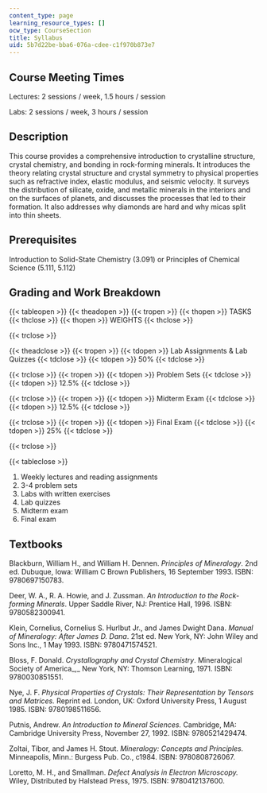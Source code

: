 ```yaml
---
content_type: page
learning_resource_types: []
ocw_type: CourseSection
title: Syllabus
uid: 5b7d22be-bba6-076a-cdee-c1f970b873e7
---
```


Course Meeting Times
--------------------

Lectures: 2 sessions / week, 1.5 hours / session

Labs: 2 sessions / week, 3 hours / session

Description
-----------

This course provides a comprehensive introduction to crystalline structure, crystal chemistry, and bonding in rock-forming minerals. It introduces the theory relating crystal structure and crystal symmetry to physical properties such as refractive index, elastic modulus, and seismic velocity. It surveys the distribution of silicate, oxide, and metallic minerals in the interiors and on the surfaces of planets, and discusses the processes that led to their formation. It also addresses why diamonds are hard and why micas split into thin sheets.

Prerequisites
-------------

Introduction to Solid-State Chemistry (3.091) or Principles of Chemical Science (5.111, 5.112)

Grading and Work Breakdown
--------------------------

{{< tableopen >}}
{{< theadopen >}}
{{< tropen >}}
{{< thopen >}}
TASKS
{{< thclose >}}
{{< thopen >}}
WEIGHTS
{{< thclose >}}

{{< trclose >}}

{{< theadclose >}}
{{< tropen >}}
{{< tdopen >}}
Lab Assignments & Lab Quizzes
{{< tdclose >}}
{{< tdopen >}}
50%
{{< tdclose >}}

{{< trclose >}}
{{< tropen >}}
{{< tdopen >}}
Problem Sets
{{< tdclose >}}
{{< tdopen >}}
12.5%
{{< tdclose >}}

{{< trclose >}}
{{< tropen >}}
{{< tdopen >}}
Midterm Exam
{{< tdclose >}}
{{< tdopen >}}
12.5%
{{< tdclose >}}

{{< trclose >}}
{{< tropen >}}
{{< tdopen >}}
Final Exam
{{< tdclose >}}
{{< tdopen >}}
25%
{{< tdclose >}}

{{< trclose >}}

{{< tableclose >}}

1.  Weekly lectures and reading assignments
2.  3-4 problem sets
3.  Labs with written exercises
4.  Lab quizzes
5.  Midterm exam
6.  Final exam

Textbooks
---------

Blackburn, William H., and William H. Dennen. _Principles of Mineralogy_. 2nd ed. Dubuque, Iowa: William C Brown Publishers, 16 September 1993. ISBN: 9780697150783.

Deer, W. A., R. A. Howie, and J. Zussman. _An Introduction to the Rock-forming Minerals_. Upper Saddle River, NJ: Prentice Hall, 1996. ISBN: 9780582300941.

Klein, Cornelius, Cornelius S. Hurlbut Jr., and James Dwight Dana. _Manual of Mineralogy: After James D. Dana_. 21st ed. New York, NY: John Wiley and Sons Inc., 1 May 1993. ISBN: 9780471574521.

Bloss, F. Donald. _Crystallography and Crystal Chemistry_. Mineralogical Society of America_,_ New York, NY: Thomson Learning, 1971. ISBN: 9780030851551.

Nye, J. F. _Physical Properties of Crystals: Their Representation by Tensors and Matrices._ Reprint ed. London, UK: Oxford University Press, 1 August 1985. ISBN: 9780198511656.

Putnis, Andrew. _An Introduction to Mineral Sciences._ Cambridge, MA: Cambridge University Press, November 27, 1992. ISBN: 9780521429474.

Zoltai, Tibor, and James H. Stout. _Mineralogy: Concepts and Principles._ Minneapolis, Minn.: Burgess Pub. Co., c1984. ISBN: 9780808726067.

Loretto, M. H., and Smallman. _Defect Analysis in Electron Microscopy._ Wiley, Distributed by Halstead Press, 1975. ISBN: 9780412137600.